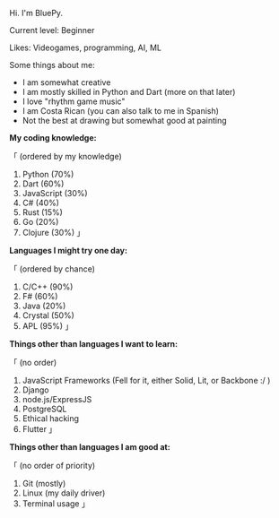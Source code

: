 Hi. I'm BluePy.

Current level: Beginner

Likes: Videogames, programming, AI, ML

Some things about me:

- I am somewhat creative
- I am mostly skilled in Python and Dart (more on that later)
- I love "rhythm game music"
- I am Costa Rican (you can also talk to me in Spanish)
- Not the best at drawing but somewhat good at painting

**My coding knowledge:**

「 (ordered by my knowledge)
   1. Python (70%)
   2. Dart (60%)
   3. JavaScript (30%)
   4. C# (40%)
   5. Rust (15%)
   6. Go (20%)
   7. Clojure (30%)          」

**Languages I might try one day:**

「 (ordered by chance)
   1. C/C++ (90%)
   2. F# (60%)
   3. Java (20%)
   4. Crystal (50%)
   5. APL (95%)      」

**Things other than languages I want to learn:**

「 (no order)
   1. JavaScript Frameworks (Fell for it, either Solid, Lit, or Backbone :/ )
   2. Django
   3. node.js/ExpressJS
   4. PostgreSQL
   5. Ethical hacking
   6. Flutter 」

**Things other than languages I am good at:**

「 (no order of priority)
   1. Git (mostly)
   2. Linux (my daily driver)
   3. Terminal usage 」


   
<!---
BluePyTheDeer251/BluePyTheDeer251 is a ✨ special ✨ repository because its `README.md` (this file) appears on your GitHub profile.
You can click the Preview link to take a look at your changes.
--->

